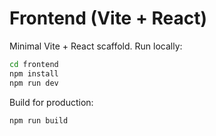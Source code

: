 # Frontend (Vite + React)

Minimal Vite + React scaffold. Run locally:

```bash
cd frontend
npm install
npm run dev
```

Build for production:

```bash
npm run build
```
